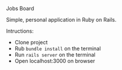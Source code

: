 Jobs Board

Simple, personal application in Ruby on Rails.

Intructions:
- Clone project
- Rub `bundle install` on the terminal
- Run `rails server` on the terminal
- Open localhost:3000 on browser
